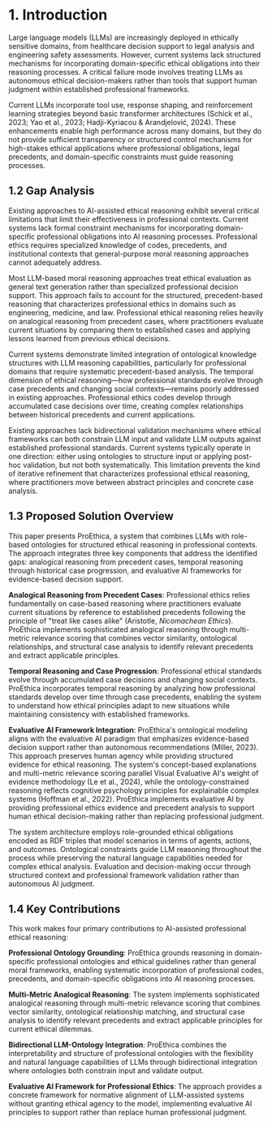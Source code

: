 # 1. Introduction

Large language models (LLMs) are increasingly deployed in ethically sensitive domains, from healthcare decision support to legal analysis and engineering safety assessments. However, current systems lack structured mechanisms for incorporating domain-specific ethical obligations into their reasoning processes. A critical failure mode involves treating LLMs as autonomous ethical decision-makers rather than tools that support human judgment within established professional frameworks.

Current LLMs incorporate tool use, response shaping, and reinforcement learning strategies beyond basic transformer architectures (Schick et al., 2023; Yao et al., 2023; Hadji-Kyriacou & Arandjelović, 2024). These enhancements enable high performance across many domains, but they do not provide sufficient transparency or structured control mechanisms for high-stakes ethical applications where professional obligations, legal precedents, and domain-specific constraints must guide reasoning processes.

## 1.2 Gap Analysis

Existing approaches to AI-assisted ethical reasoning exhibit several critical limitations that limit their effectiveness in professional contexts. Current systems lack formal constraint mechanisms for incorporating domain-specific professional obligations into AI reasoning processes. Professional ethics requires specialized knowledge of codes, precedents, and institutional contexts that general-purpose moral reasoning approaches cannot adequately address.

Most LLM-based moral reasoning approaches treat ethical evaluation as general text generation rather than specialized professional decision support. This approach fails to account for the structured, precedent-based reasoning that characterizes professional ethics in domains such as engineering, medicine, and law. Professional ethical reasoning relies heavily on analogical reasoning from precedent cases, where practitioners evaluate current situations by comparing them to established cases and applying lessons learned from previous ethical decisions.

Current systems demonstrate limited integration of ontological knowledge structures with LLM reasoning capabilities, particularly for professional domains that require systematic precedent-based analysis. The temporal dimension of ethical reasoning—how professional standards evolve through case precedents and changing social contexts—remains poorly addressed in existing approaches. Professional ethics codes develop through accumulated case decisions over time, creating complex relationships between historical precedents and current applications.

Existing approaches lack bidirectional validation mechanisms where ethical frameworks can both constrain LLM input and validate LLM outputs against established professional standards. Current systems typically operate in one direction: either using ontologies to structure input or applying post-hoc validation, but not both systematically. This limitation prevents the kind of iterative refinement that characterizes professional ethical reasoning, where practitioners move between abstract principles and concrete case analysis.

## 1.3 Proposed Solution Overview

This paper presents ProEthica, a system that combines LLMs with role-based ontologies for structured ethical reasoning in professional contexts. The approach integrates three key components that address the identified gaps: analogical reasoning from precedent cases, temporal reasoning through historical case progression, and evaluative AI frameworks for evidence-based decision support.

**Analogical Reasoning from Precedent Cases**: Professional ethics relies fundamentally on case-based reasoning where practitioners evaluate current situations by reference to established precedents following the principle of "treat like cases alike" (Aristotle, *Nicomachean Ethics*). ProEthica implements sophisticated analogical reasoning through multi-metric relevance scoring that combines vector similarity, ontological relationships, and structural case analysis to identify relevant precedents and extract applicable principles.

**Temporal Reasoning and Case Progression**: Professional ethical standards evolve through accumulated case decisions and changing social contexts. ProEthica incorporates temporal reasoning by analyzing how professional standards develop over time through case precedents, enabling the system to understand how ethical principles adapt to new situations while maintaining consistency with established frameworks.

**Evaluative AI Framework Integration**: ProEthica's ontological modeling aligns with the evaluative AI paradigm that emphasizes evidence-based decision support rather than autonomous recommendations (Miller, 2023). This approach preserves human agency while providing structured evidence for ethical reasoning. The system's concept-based explanations and multi-metric relevance scoring parallel Visual Evaluative AI's weight of evidence methodology (Le et al., 2024), while the ontology-constrained reasoning reflects cognitive psychology principles for explainable complex systems (Hoffman et al., 2022). ProEthica implements evaluative AI by providing professional ethics evidence and precedent analysis to support human ethical decision-making rather than replacing professional judgment.

The system architecture employs role-grounded ethical obligations encoded as RDF triples that model scenarios in terms of agents, actions, and outcomes. Ontological constraints guide LLM reasoning throughout the process while preserving the natural language capabilities needed for complex ethical analysis. Evaluation and decision-making occur through structured context and professional framework validation rather than autonomous AI judgment.

## 1.4 Key Contributions

This work makes four primary contributions to AI-assisted professional ethical reasoning:

**Professional Ontology Grounding**: ProEthica grounds reasoning in domain-specific professional ontologies and ethical guidelines rather than general moral frameworks, enabling systematic incorporation of professional codes, precedents, and domain-specific obligations into AI reasoning processes.

**Multi-Metric Analogical Reasoning**: The system implements sophisticated analogical reasoning through multi-metric relevance scoring that combines vector similarity, ontological relationship matching, and structural case analysis to identify relevant precedents and extract applicable principles for current ethical dilemmas.

**Bidirectional LLM-Ontology Integration**: ProEthica combines the interpretability and structure of professional ontologies with the flexibility and natural language capabilities of LLMs through bidirectional integration where ontologies both constrain input and validate output.

**Evaluative AI Framework for Professional Ethics**: The approach provides a concrete framework for normative alignment of LLM-assisted systems without granting ethical agency to the model, implementing evaluative AI principles to support rather than replace human professional judgment.